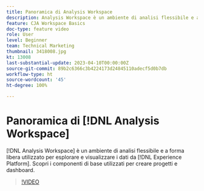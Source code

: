 ```yaml
---
title: Panoramica di Analysis Workspace
description: Analysis Workspace è un ambiente di analisi flessibile e a forma libera utilizzato per esplorare e visualizzare i dati provenienti da Experienci Platform.
feature: CJA Workspace Basics
doc-type: feature video
role: User
level: Beginner
team: Technical Marketing
thumbnail: 3418008.jpg
kt: 13008
last-substantial-update: 2023-04-10T00:00:00Z
source-git-commit: 89b2c6366c3b4224173d24845110adecf5d0b7db
workflow-type: ht
source-wordcount: '45'
ht-degree: 100%

---
```


# Panoramica di [!DNL Analysis Workspace]

[!DNL Analysis Workspace] è un ambiente di analisi flessibile e a forma libera utilizzato per esplorare e visualizzare i dati da [!DNL Experience Platform]. Scopri i componenti di base utilizzati per creare progetti e dashboard.

>[!VIDEO](https://video.tv.adobe.com/v/3418008/?quality=12&learn=on)